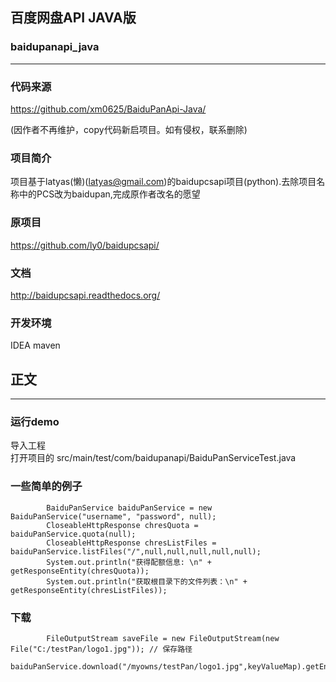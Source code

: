 ## 百度网盘API JAVA版

### baidupanapi_java 

-------------------

### 代码来源 
https://github.com/xm0625/BaiduPanApi-Java/

(因作者不再维护，copy代码新启项目。如有侵权，联系删除)


### 项目简介
项目基于latyas(懒)(latyas@gmail.com)的baidupcsapi项目(python).去除项目名称中的PCS改为baidupan,完成原作者改名的愿望

### 原项目
https://github.com/ly0/baidupcsapi/

### 文档
http://baidupcsapi.readthedocs.org/

### 开发环境
IDEA maven

## 正文

--------

### 运行demo
导入工程        
打开项目的 src/main/test/com/baidupanapi/BaiduPanServiceTest.java

### 一些简单的例子

```$xslt
        BaiduPanService baiduPanService = new BaiduPanService("username", "password", null);
        CloseableHttpResponse chresQuota = baiduPanService.quota(null);
        CloseableHttpResponse chresListFiles = baiduPanService.listFiles("/",null,null,null,null,null);
        System.out.println("获得配额信息: \n" + getResponseEntity(chresQuota));
        System.out.println("获取根目录下的文件列表：\n" + getResponseEntity(chresListFiles));

```

### 下载

```$xslt
        FileOutputStream saveFile = new FileOutputStream(new File("C:/testPan/logo1.jpg")); // 保存路径
        baiduPanService.download("/myowns/testPan/logo1.jpg",keyValueMap).getEntity().writeTo(saveFile);
        
```
